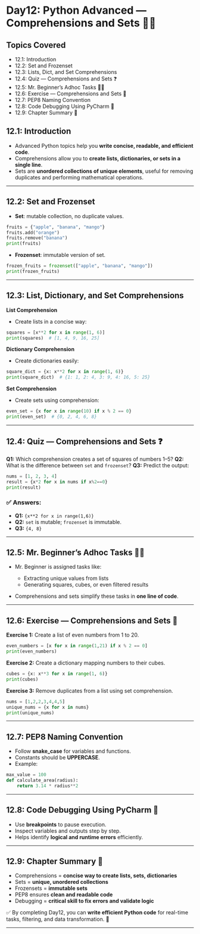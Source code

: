 # Day12: Python Advanced — Comprehensions and Sets 🐍✨

## Topics Covered

- 12.1: Introduction
- 12.2: Set and Frozenset
- 12.3: Lists, Dict, and Set Comprehensions
- 12.4: Quiz — Comprehensions and Sets ❓
- 12.5: Mr. Beginner’s Adhoc Tasks 🧑‍💻
- 12.6: Exercise — Comprehensions and Sets 📝
- 12.7: PEP8 Naming Convention
- 12.8: Code Debugging Using PyCharm 🐞
- 12.9: Chapter Summary 📘

## 12.1: Introduction

* Advanced Python topics help you **write concise, readable, and efficient code**.
* Comprehensions allow you to **create lists, dictionaries, or sets in a single line**.
* Sets are **unordered collections of unique elements**, useful for removing duplicates and performing mathematical operations.

---

## 12.2: Set and Frozenset

* **Set**: mutable collection, no duplicate values.

```python
fruits = {"apple", "banana", "mango"}
fruits.add("orange")
fruits.remove("banana")
print(fruits)
```

* **Frozenset**: immutable version of set.

```python
frozen_fruits = frozenset(["apple", "banana", "mango"])
print(frozen_fruits)
```

---

## 12.3: List, Dictionary, and Set Comprehensions

**List Comprehension**

* Create lists in a concise way:

```python
squares = [x**2 for x in range(1, 6)]
print(squares)  # [1, 4, 9, 16, 25]
```

**Dictionary Comprehension**

* Create dictionaries easily:

```python
square_dict = {x: x**2 for x in range(1, 6)}
print(square_dict)  # {1: 1, 2: 4, 3: 9, 4: 16, 5: 25}
```

**Set Comprehension**

* Create sets using comprehension:

```python
even_set = {x for x in range(10) if x % 2 == 0}
print(even_set)  # {0, 2, 4, 6, 8}
```

---

## 12.4: Quiz — Comprehensions and Sets ❓

**Q1:** Which comprehension creates a set of squares of numbers 1–5?
**Q2:** What is the difference between `set` and `frozenset`?
**Q3:** Predict the output:

```python
nums = [1, 2, 3, 4]
result = {x*2 for x in nums if x%2==0}
print(result)
```

### ✅ Answers:

* **Q1:** `{x**2 for x in range(1,6)}`
* **Q2:** `set` is mutable; `frozenset` is immutable.
* **Q3:** `{4, 8}`

---

## 12.5: Mr. Beginner’s Adhoc Tasks 🧑‍💻

* Mr. Beginner is assigned tasks like:

  * Extracting unique values from lists
  * Generating squares, cubes, or even filtered results
* Comprehensions and sets simplify these tasks in **one line of code**.

---

## 12.6: Exercise — Comprehensions and Sets 📝

**Exercise 1:** Create a list of even numbers from 1 to 20.

```python
even_numbers = [x for x in range(1,21) if x % 2 == 0]
print(even_numbers)
```

**Exercise 2:** Create a dictionary mapping numbers to their cubes.

```python
cubes = {x: x**3 for x in range(1, 6)}
print(cubes)
```

**Exercise 3:** Remove duplicates from a list using set comprehension.

```python
nums = [1,2,2,3,4,4,5]
unique_nums = {x for x in nums}
print(unique_nums)
```

---

## 12.7: PEP8 Naming Convention

* Follow **snake\_case** for variables and functions.
* Constants should be **UPPERCASE**.
* Example:

```python
max_value = 100
def calculate_area(radius):
    return 3.14 * radius**2
```

---

## 12.8: Code Debugging Using PyCharm 🐞

* Use **breakpoints** to pause execution.
* Inspect variables and outputs step by step.
* Helps identify **logical and runtime errors** efficiently.

---

## 12.9: Chapter Summary 📘

* Comprehensions = **concise way to create lists, sets, dictionaries**
* Sets = **unique, unordered collections**
* Frozensets = **immutable sets**
* PEP8 ensures **clean and readable code**
* Debugging = **critical skill to fix errors and validate logic**

✅ By completing Day12, you can **write efficient Python code** for real-time tasks, filtering, and data transformation. 🚀

---
